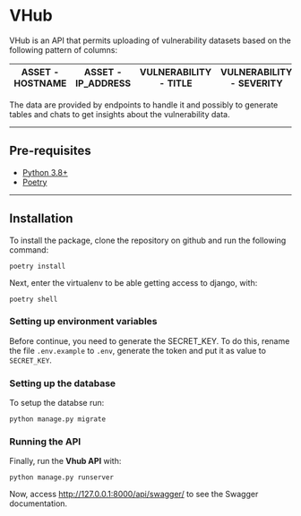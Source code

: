 # VHub

VHub is an API that permits uploading of vulnerability datasets based on the following pattern of columns:

|ASSET - HOSTNAME|ASSET - IP_ADDRESS|VULNERABILITY - TITLE|VULNERABILITY - SEVERITY|VULNERABILITY - CVSS|VULNERABILITY - PUBLICATION_DATE
-----------------|------------------|---------------------|------------------------|--------------------|--------------------------------

The data are provided by endpoints to handle it and possibly to generate tables and chats to get insights about the vulnerability data.

----
## Pre-requisites

* [Python 3.8+](https://www.python.org/downloads/)
* [Poetry](https://python-poetry.org/docs/#installation)

---
## Installation

To install the package, clone the repository on github and run the following command:

```
poetry install
```

Next, enter the virtualenv to be able getting access to django, with:

```
poetry shell
```

### Setting up environment variables

Before continue, you need to generate the SECRET_KEY. To do this, rename the file `.env.example` to `.env`, generate the token and put it as value to `SECRET_KEY`.

### Setting up the database

To setup the databse run:

```
python manage.py migrate
```

### Running the API

Finally, run the **Vhub API** with:

```
python manage.py runserver
```

Now, access http://127.0.0.1:8000/api/swagger/ to see the Swagger documentation.